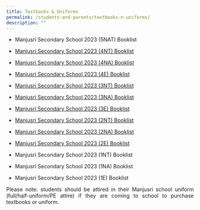 ```yaml
---
title: Textbooks & Uniforms
permalink: /students-and-parents/textbooks-n-uniforms/
description: ""
---
```

*   Manjusri Secondary School 2023 (5NAT) Booklist  
    
*   [Manjusri Secondary School 2023 (4NT) Booklist](https://manjusrisec.moe.edu.sg/qql/slot/u165/docs/students_parents/Textbooks%20and%20Uniform/S4%20NT.pdf)  
    
*   [Manjusri Secondary School 2023 (4NA) Booklist](https://manjusrisec.moe.edu.sg/qql/slot/u165/docs/students_parents/Textbooks%20and%20Uniform/S4%20NA.pdf)  
    
*   [Manjusri Secondary School 2023 (4E) Booklist](https://manjusrisec.moe.edu.sg/qql/slot/u165/docs/students_parents/Textbooks%20and%20Uniform/S4%20EXP.pdf)
*   [Manjusri Secondary School 2023 (3NT) Booklist](https://manjusrisec.moe.edu.sg/qql/slot/u165/docs/students_parents/Textbooks%20and%20Uniform/S3%20NT.pdf)  
    
*   [Manjusri Secondary School 2023 (3NA) Booklist](https://manjusrisec.moe.edu.sg/qql/slot/u165/docs/students_parents/Textbooks%20and%20Uniform/S3%20NA.pdf)  
    
*   [Manjusri Secondary School 2023 (3E) Booklist](https://manjusrisec.moe.edu.sg/qql/slot/u165/docs/students_parents/Textbooks%20and%20Uniform/S3%20EXP.pdf)
*   [Manjusri Secondary School 2023 (2NT) Booklist](https://manjusrisec.moe.edu.sg/qql/slot/u165/docs/students_parents/Textbooks%20and%20Uniform/S2%20NT.pdf)  
    
*   [Manjusri Secondary School 2023 (2NA) Booklist](https://manjusrisec.moe.edu.sg/qql/slot/u165/docs/students_parents/Textbooks%20and%20Uniform/S2%20NA.pdf)  
    
*   [Manjusri Secondary School 2023 (2E) Booklist](https://manjusrisec.moe.edu.sg/qql/slot/u165/docs/students_parents/Textbooks%20and%20Uniform/S2%20EXP.pdf)  
    
*   Manjusri Secondary School 2023 (1NT) Booklist  
    
*   Manjusri Secondary School 2023 (1NA) Booklist  
    
*   Manjusri Secondary School 2023 (1E) Booklist

<p style="text-align: justify;">Please note: students should be attired in their Manjusri school uniform (full/half-uniform/PE attire) if they are coming to school to purchase textbooks or uniform.</p>